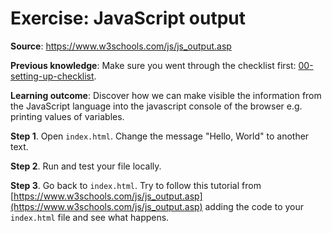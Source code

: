 # Exercise: JavaScript output

**Source**: https://www.w3schools.com/js/js_output.asp

**Previous knowledge**: Make sure you went through the checklist first: [00-setting-up-checklist](00-setting-up-checklist.md).

**Learning outcome**: Discover how we can make visible the information from the JavaScript language into the javascript console of the browser e.g. printing values of variables.

**Step 1**. Open ```index.html```. Change the message "Hello, World" to another text.

**Step 2**. Run and test your file locally.

**Step 3**. Go back to ```index.html```. Try to follow this tutorial from [https://www.w3schools.com/js/js_output.asp](https://www.w3schools.com/js/js_output.asp) adding the code to your ```index.html``` file and see what happens.


